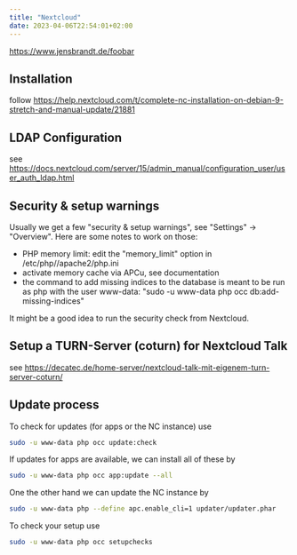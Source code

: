 ```yaml
---
title: "Nextcloud"
date: 2023-04-06T22:54:01+02:00
---
```


https://www.jensbrandt.de/foobar

## Installation

follow https://help.nextcloud.com/t/complete-nc-installation-on-debian-9-stretch-and-manual-update/21881

## LDAP Configuration

see https://docs.nextcloud.com/server/15/admin_manual/configuration_user/user_auth_ldap.html

## Security & setup warnings

Usually we get a few "security & setup warnings", see "Settings" -> "Overview". Here are some notes to work on those:

* PHP memory limit: edit the "memory_limit" option in /etc/php/<current php version>/apache2/php.ini
* activate memory cache via APCu, see documentation
* the command to add missing indices to the database is meant to be run as php with the user www-data: "sudo -u www-data php occ db:add-missing-indices"

It might be a good idea to run the security check from Nextcloud.

## Setup a TURN-Server (coturn) for Nextcloud Talk

see https://decatec.de/home-server/nextcloud-talk-mit-eigenem-turn-server-coturn/

## Update process

To check for updates (for apps or the NC instance) use
```bash
sudo -u www-data php occ update:check
```

If updates for apps are available, we can install all of these by
```bash
sudo -u www-data php occ app:update --all
```

One the other hand we can update the NC instance by
```bash
sudo -u www-data php --define apc.enable_cli=1 updater/updater.phar
```

To check your setup use
```bash
sudo -u www-data php occ setupchecks
```

